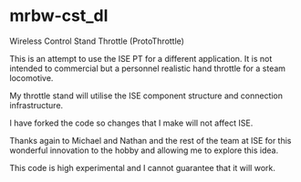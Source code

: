 # mrbw-cst_dl
Wireless Control Stand Throttle (ProtoThrottle)

This is an attempt to use the ISE PT for a different application. It is not intended to commercial but a 
personnel realistic hand throttle for a steam locomotive. 

My throttle stand will utilise the ISE component structure and connection infrastructure.

I have forked the code so changes that I make will not affect ISE.

Thanks again to Michael and Nathan and the rest of the team at ISE for this wonderful innovation to the hobby and allowing me to 
explore this idea.

This code is high experimental and I cannot guarantee that it will work. 
